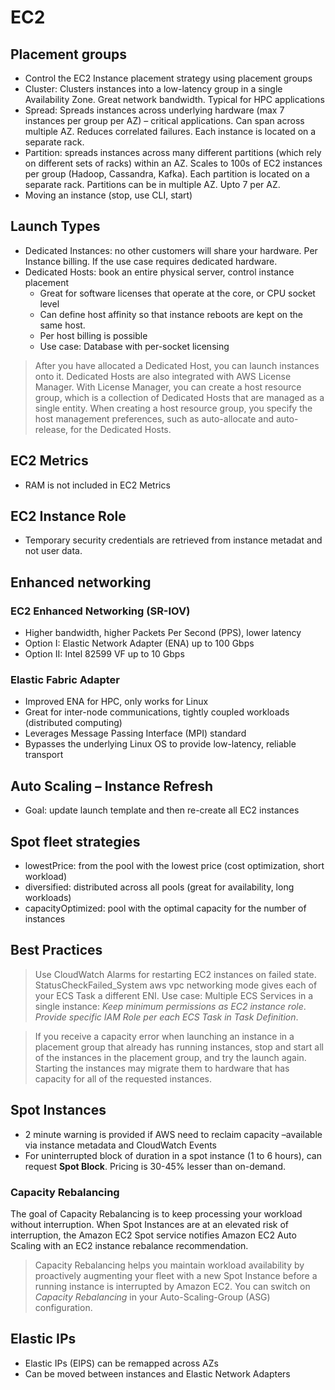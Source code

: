 # EC2

## Placement groups
- Control the EC2 Instance placement strategy using placement groups
- Cluster: Clusters instances into a low-latency group in a single Availability Zone. Great network bandwidth. Typical for HPC applications
- Spread: Spreads instances across underlying hardware (max 7 instances per group per AZ) – critical applications. Can span across multiple AZ. Reduces correlated failures. Each instance is located on a separate rack.
- Partition: spreads instances across many different partitions (which rely on different sets of racks) within an AZ. Scales to 100s of EC2 instances per group (Hadoop, Cassandra, Kafka). Each partition is located on a separate rack. Partitions can be in multiple AZ. Upto 7 per AZ.
- Moving an instance (stop, use CLI, start)

## Launch Types
- Dedicated Instances: no other customers will share your hardware. Per Instance billing. If the use case requires dedicated hardware.
- Dedicated Hosts: book an entire physical server, control instance placement
    - Great for software licenses that operate at the core, or CPU socket level
    - Can define host affinity so that instance reboots are kept on the same host.
    - Per host billing is possible
    - Use case: Database with per-socket licensing

> After you have allocated a Dedicated Host, you can launch instances onto it.
> Dedicated Hosts are also integrated with AWS License Manager. 
> With License Manager, you can create a host resource group, which is a collection of Dedicated Hosts that are managed as a single entity. When creating a host resource group, you specify the host management preferences, such as auto-allocate and auto-release, for the Dedicated Hosts.

## EC2 Metrics
- RAM is not included in EC2 Metrics

## EC2 Instance Role

- Temporary security credentials are retrieved from instance metadat and not user data.

## Enhanced networking

### EC2 Enhanced Networking (SR-IOV)
- Higher bandwidth, higher Packets Per Second (PPS), lower latency
- Option I: Elastic Network Adapter (ENA) up to 100 Gbps
- Option II: Intel 82599 VF up to 10 Gbps
 
### Elastic Fabric Adapter
- Improved ENA for HPC, only works for Linux
- Great for inter-node communications, tightly coupled workloads (distributed computing)
- Leverages Message Passing Interface (MPI) standard
- Bypasses the underlying Linux OS to provide low-latency, reliable transport

## Auto Scaling – Instance Refresh
- Goal: update launch template and then re-create all EC2 instances

## Spot fleet strategies
- lowestPrice: from the pool with the lowest price (cost optimization, short workload)
- diversified: distributed across all pools (great for availability, long workloads)
- capacityOptimized: pool with the optimal capacity for the number of instances

## Best Practices
> Use CloudWatch Alarms for restarting EC2 instances on failed state. StatusCheckFailed_System
> aws vpc networking mode gives each of your ECS Task a different ENI.
> Use case: Multiple ECS Services in a single instance: _Keep minimum permissions as EC2 instance role_. _Provide specific IAM Role per each ECS Task in Task Definition_.

> If you receive a capacity error when launching an instance in a placement group that already has running instances, stop and start all of the instances in the placement group, and try the launch again. 
>Starting the instances may migrate them to hardware that has capacity for all of the requested instances.

## Spot Instances

- 2 minute warning is provided if AWS need to reclaim capacity –available via instance metadata and CloudWatch Events
- For uninterrupted block of duration in a spot instance (1 to 6 hours), can request **Spot Block**. Pricing is 30-45% lesser than on-demand. 

### Capacity Rebalancing

The goal of Capacity Rebalancing is to keep processing your workload without interruption. When Spot Instances are at an elevated risk of interruption, the Amazon EC2 Spot service notifies Amazon EC2 Auto Scaling with an EC2 instance rebalance recommendation.

> Capacity Rebalancing helps you maintain workload availability by proactively augmenting your fleet with a new Spot Instance before a running instance is interrupted by Amazon EC2. You can switch on _Capacity Rebalancing_ in your Auto-Scaling-Group (ASG) configuration.

## Elastic IPs

- Elastic IPs (EIPS) can be remapped across AZs
- Can be moved between instances and Elastic Network Adapters
